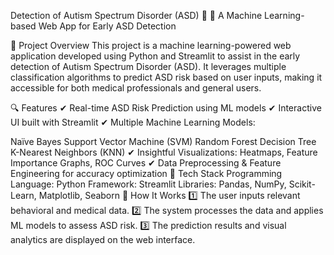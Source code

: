 Detection of Autism Spectrum Disorder (ASD) 🧩
🚀 A Machine Learning-based Web App for Early ASD Detection

📌 Project Overview
This project is a machine learning-powered web application developed using Python and Streamlit to assist in the early detection of Autism Spectrum Disorder (ASD). It leverages multiple classification algorithms to predict ASD risk based on user inputs, making it accessible for both medical professionals and general users.

🔍 Features
✔ Real-time ASD Risk Prediction using ML models
✔ Interactive UI built with Streamlit
✔ Multiple Machine Learning Models:

Naïve Bayes
Support Vector Machine (SVM)
Random Forest
Decision Tree
K-Nearest Neighbors (KNN)
✔ Insightful Visualizations: Heatmaps, Feature Importance Graphs, ROC Curves
✔ Data Preprocessing & Feature Engineering for accuracy optimization
📂 Tech Stack
Programming Language: Python
Framework: Streamlit
Libraries: Pandas, NumPy, Scikit-Learn, Matplotlib, Seaborn
🎯 How It Works
1️⃣ The user inputs relevant behavioral and medical data.
2️⃣ The system processes the data and applies ML models to assess ASD risk.
3️⃣ The prediction results and visual analytics are displayed on the web interface.
